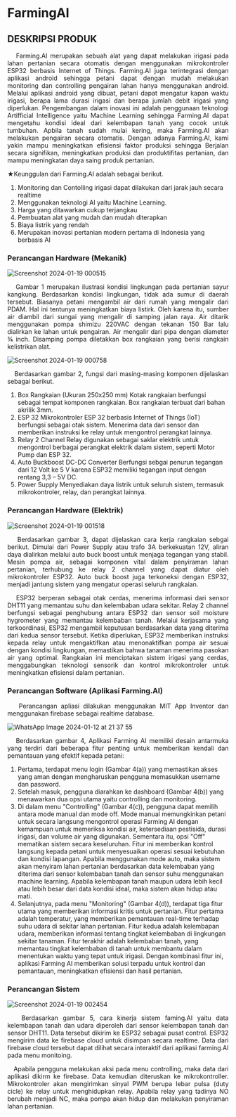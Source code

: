 # FarmingAI

## DESKRIPSI PRODUK

 <p align="justify">&nbsp;&nbsp;&nbsp;Farming.AI merupakan sebuah alat yang dapat melakukan irigasi pada lahan pertanian
secara otomatis dengan menggunakan mikrokontroler ESP32 berbasis Internet of
Things. Farming.AI juga terintegrasi dengan aplikasi android sehingga petani dapat
dengan mudah melakukan monitoring dan controlling pengairan lahan hanya
menggunakan android. Melalui aplikasi android yang dibuat, petani dapat mengatur
kapan waktu irigasi, berapa lama durasi irigasi dan berapa jumlah debit irigasi yang
diperlukan. Pengembangan dalam inovasi ini adalah penggunaan teknologi Artifficial
Intelligence yaitu Machine Learning sehingga Farming.AI dapat mengetahu kondisi
ideal dari kelembapan tanah yang cocok untuk tumbuhan. Apbila tanah sudah mulai
kering, maka Farming.AI akan melakukan pengairan secara otomatis. Dengan adanya
Farming.AI, kami yakin mampu meningkatkan efisiensi faktor produksi sehingga
Berjalan secara signifikan, meningkatkan produksi dan produktifitas pertanian, dan
mampu meningkatan daya saing produk pertanian.</p>
<p align="justify">&#9733;Keunggulan dari Farming.AI adalah sebagai berikut.
  <ol>
    <li>Monitoring dan Contolling irigasi dapat dilakukan dari jarak jauh secara realtime</li>
    <li>Menggunakan teknologi AI yaitu Machine Learning.</li>
    <li>Harga yang ditawarkan cukup terjangkau</li>
    <li>Pembuatan alat yang mudah dan mudah diterapkan</li>
    <li>Biaya listrik yang rendah</li>
    <li>Merupakan inovasi pertanian modern pertama di Indonesia yang berbasis AI</li>
  </ol>
</p>

### Perancangan Hardware (Mekanik)

![Screenshot 2024-01-19 000515](https://github.com/Bigbozz47/FarmingAI/assets/116621615/37d6832b-af44-4219-a3bd-49dba6290312)

 <p align="justify">&nbsp;&nbsp;&nbsp;Gambar 1 merupakan ilustrasi kondisi lingkungan pada pertanian sayur
kangkung. Berdasarkan kondisi lingkungan, tidak ada
sumur di daerah tersebut. Biasanya petani mengambil air dari rumah yang mengalir
dari PDAM. Hal ini tentunya meningkatkan biaya listirk. Oleh karena itu, sumber air
diambil dari sungai yang mengalir di samping jalan raya. Air ditarik menggunakan
pompa shimizu 220VAC dengan tekanan 150 Bar lalu dialirkan ke lahan untuk
pengairan. Air mengalir dari pipa dengan diameter ¾ inch. Disamping pompa
diletakkan box rangkaian yang berisi rangkain kelistrikan alat.</p>

![Screenshot 2024-01-19 000758](https://github.com/Bigbozz47/FarmingAI/assets/116621615/ab5e49b6-70bf-4125-9eed-502f61863a8f)

<p align="justify">&nbsp;&nbsp;&nbsp;Berdasarkan gambar 2, fungsi dari masing-masing komponen dijelaskan
sebagai berikut.
  <ol>
    <li>Box Rangkaian (Ukuran 250x250 mm)
        Kotak rangkaian berfungsi sebagai tempat komponen rangkaian. Box rangkaian terbuat dari bahan akrilik 3mm.</li>
    <li>ESP 32
Mikrokontroler ESP 32 berbasis Internet of Things (IoT) berfungsi sebagai otak
sistem. Menerima data dari sensor dan memberikan instruksi ke relay untuk
mengontrol perangkat lainnya.</li>
    <li>Relay 2 Channel
Relay digunakan sebagai saklar elektrik untuk mengontrol berbagai perangkat
elektrik dalam sistem, seperti Motor Pump dan ESP 32.</li>
    <li>Auto Buckboost DC-DC Converter
Berfungsi sebgai penurun tegangan dari 12 Volt ke 5 V karena ESP32 memiliki
tegangan input dengan rentang 3,3 – 5V DC.</li>
    <li>Power Supply
Menyediakan daya listrik untuk seluruh sistem, termasuk mikrokontroler, relay,
dan perangkat lainnya.
</li>
  </ol>
</p>

### Perancangan Hardware (Elektrik)

![Screenshot 2024-01-19 001518](https://github.com/Bigbozz47/FarmingAI/assets/116621615/2fa22d8a-33b3-4bdf-9dc3-053d46cdab04)

 <p align="justify">&nbsp;&nbsp;&nbsp;Berdasarkan gambar 3, dapat dijelaskan cara kerja rangkaian sebgai berikut.
Dimulai dari Power Supply atau trafo 3A berkekuatan 12V, aliran daya dialirkan
melalui auto buck boost untuk menjaga tegangan yang stabil. Mesin pompa air,
sebagai komponen vital dalam penyiraman lahan pertanian, terhubung ke relay 2
channel yang dapat diatur oleh mikrokontroler ESP32. Auto buck boost juga
terkoneksi dengan ESP32, menjadi jantung sistem yang mengatur operasi seluruh
rangkaian.</p>

<p align="justify">&nbsp;&nbsp;&nbsp;ESP32 berperan sebagai otak cerdas, menerima informasi dari sensor DHT11
yang memantau suhu dan kelembaban udara sekitar. Relay 2 channel berfungsi
sebagai penghubung antara ESP32 dan sensor soil moisture hygrometer yang
memantau kelembaban tanah. Melalui kerjasama yang terkoordinasi, ESP32
mengambil keputusan berdasarkan data yang diterima dari kedua sensor tersebut.
Ketika diperlukan, ESP32 memberikan instruksi kepada relay untuk mengaktifkan
atau menonaktifkan pompa air sesuai dengan kondisi lingkungan, memastikan bahwa
tanaman menerima pasokan air yang optimal. Rangkaian ini menciptakan sistem
irigasi yang cerdas, menggabungkan teknologi sensorik dan kontrol mikrokontroler
untuk meningkatkan efisiensi dalam pertanian.</p>

### Perancangan Software (Aplikasi Farming.AI)
<p align="justify">&nbsp;&nbsp;&nbsp;Perancangan apliasi dilakukan menggunakan MIT App Inventor dan
menggunakan firebase sebagai realtime database.</p>

![WhatsApp Image 2024-01-12 at 21 37 55](https://github.com/Bigbozz47/FarmingAI/assets/116621615/93c9b7fb-807f-412c-9795-64314428134f)

<p align="justify">&nbsp;&nbsp;&nbsp;Berdasarkan gambar 4, Aplikasi Farming AI memiliki desain antarmuka yang
terdiri dari beberapa fitur penting untuk memberikan kendali dan pemantauan yang
efektif kepada petani:
  <ol>
    <li>Pertama, terdapat menu login (Gambar 4(a)) yang memastikan akses yang aman
dengan mengharuskan pengguna memasukkan username dan password.</li>
    <li>Setelah masuk, pengguna diarahkan ke dashboard (Gambar 4(b)) yang
menawarkan dua opsi utama yaitu controlling dan monitoring.</li>
    <li>Di dalam menu "Controlling" (Gambar 4(c)), pengguna dapat memilih antara
mode manual dan mode off. Mode manual memungkinkan petani untuk secara
langsung mengontrol operasi Farming AI dengan kemampuan untuk memeriksa
kondisi air, ketersediaan pestisida, durasi irigasi, dan volume air yang digunakan.
Sementara itu, opsi "Off" mematikan sistem secara keseluruhan. Fitur ini
memberikan kontrol langsung kepada petani untuk menyesuaikan operasi sesuai
kebutuhan dan kondisi lapangan. Apabila menggunakan mode auto, maka sistem
akan menyiram lahan pertanian berdasarkan data kelembaban yang diterima dari
sensor kelembaban tanah dan sensor suhu menggunakan machine learning.
Apabila kelembapan tanah maupun udara lebih kecil atau lebih besar dari data
kondisi ideal, maka sistem akan hidup atau mati.
</li>
    <li>Selanjutnya, pada menu "Monitoring" (Gambar 4(d)), terdapat tiga fitur utama
yang memberikan informasi kritis untuk pertanian. Fitur pertama adalah
temperatur, yang memberikan pemantauan real-time terhadap suhu udara di
sekitar lahan pertanian. Fitur kedua adalah kelembapan udara, memberikan
informasi tentang tingkat kelembaban di lingkungan sekitar tanaman. Fitur
terakhir adalah kelembaban tanah, yang memantau tingkat kelembaban di tanah
untuk membantu dalam menentukan waktu yang tepat untuk irigasi. Dengan
kombinasi fitur ini, aplikasi Farming AI memberikan solusi terpadu untuk kontrol
dan pemantauan, meningkatkan efisiensi dan hasil pertanian.</li>
  </ol>
</p>

### Perancangan Sistem

![Screenshot 2024-01-19 002454](https://github.com/Bigbozz47/FarmingAI/assets/116621615/79581999-b3a7-4456-91f6-9bf80d84ff21)

<p align="justify">&nbsp;&nbsp;&nbsp;Berdasarkan gambar 5, cara kinerja sistem faming.AI yaitu data kelembapan
tanah dan udara diperoleh dari sensor kelembapan tanah dan sensor DHT11. Data
tersebut dikirim ke ESP32 sebagai pusat control. ESP32 mengirim data ke firebase
cloud untuk disimpan secara realtime. Data dari firebase cloud tersebut dapat dilihat
secara interaktif dari aplikasi farming.AI pada menu monitoing.</p>

<p align="justify">&nbsp;&nbsp;&nbsp;Apabila pengguna melakukan aksi pada menu controlling, maka data dari
aplikasi dikirm ke firebase. Data kemudian diteruskan ke mikrokontroller.
Mikrokontroler akan mengirimkan sinyal PWM berupa lebar pulsa (duty cicle) ke
relay untuk menghidupkan relay. Apabila relay yang tadinya NO berubah menjadi
NC, maka pompa akan hidup dan melakukan penyiraman lahan pertanian.</p>
